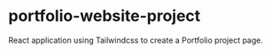 # portfolio-website-project
React application using Tailwindcss to create a Portfolio project page. 
